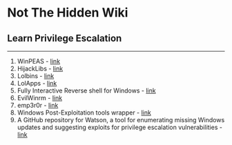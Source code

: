 # Not The Hidden Wiki

## Learn Privilege Escalation
-----

1. WinPEAS - [link](https://github.com/carlospolop/PEASS-ng/tree/master/winPEAS)
2. HijackLibs - [link](https://hijacklibs.net/)
3. Lolbins - [link](https://lolbas-project.github.io/#)
4. LolApps - [link](https://lolapps-project.github.io/#)
5. Fully Interactive Reverse shell for Windows - [link](https://github.com/antonioCoco/ConPtyShell)
6. EvilWinrm - [link](https://github.com/Hackplayers/evil-winrm)
7. emp3r0r - [link](https://github.com/jm33-m0/emp3r0r)
8. Windows Post-Exploitation tools wrapper - [link](https://github.com/Karmaz95/crimson_wisp)
9. A GitHub repository for Watson, a tool for enumerating missing Windows updates and suggesting exploits for privilege escalation vulnerabilities - [link](https://github.com/rasta-mouse/Watson)
